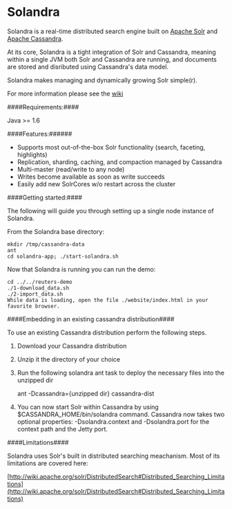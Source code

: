 Solandra
========
Solandra is a real-time distributed search engine built on [Apache Solr](http://lucene.apache.org/solr/) and [Apache Cassandra](http://cassandra.apache.org).

At its core, Solandra is a tight integration of Solr and Cassandra, meaning within a single JVM both Solr and Cassandra are running, and
documents are stored and disributed using Cassandra's data model.

Solandra makes managing and dynamically growing Solr simple(r).

For more information please see the [wiki](https://github.com/tjake/Solandra/wiki)

####Requirements:####

Java >= 1.6

####Features:######

  - Supports most out-of-the-box Solr functionality (search, faceting, highlights)
  - Replication, sharding, caching, and compaction managed by Cassandra
  - Multi-master (read/write to any node)
  - Writes become available as soon as write succeeds
  - Easily add new SolrCores w/o restart across the cluster

####Getting started:####

The following will guide you through setting up a single node instance of Solandra.

From the Solandra base directory:

    mkdir /tmp/cassandra-data
    ant
    cd solandra-app; ./start-solandra.sh

Now that Solandra is running you can run the demo:

    cd ../../reuters-demo
    ./1-download_data.sh
    ./2-import_data.sh
    While data is loading, open the file ./website/index.html in your favorite browser.


####Embedding in an existing cassandra distribution####

To use an existing Cassandra distribution perform the following steps.

1. Download your Cassandra distribution
2. Unzip it the directory of your choice
3. Run the following solandra ant task to deploy the necessary files into the unzipped dir

    ant -Dcassandra={unzipped dir} cassandra-dist

4. You can now start Solr within Cassandra by using $CASSANDRA_HOME/bin/solandra command. Cassandra now takes two optional properties: -Dsolandra.context and -Dsolandra.port for the context path and the Jetty port.

####Limitations####

Solandra uses Solr's built in distributed searching meachanism.
Most of its limitations are covered here:

[http://wiki.apache.org/solr/DistributedSearch#Distributed_Searching_Limitations](http://wiki.apache.org/solr/DistributedSearch#Distributed_Searching_Limitations)
